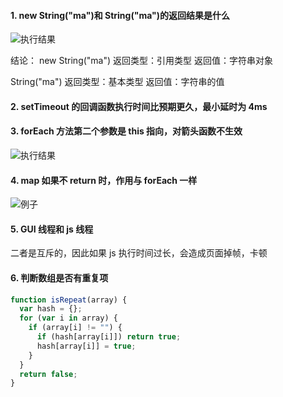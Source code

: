 #### 1. new String("ma")和 String("ma")的返回结果是什么

![执行结果](http://pic.yupoo.com/mazhenghjj/97759735/5646dfb9.png)

结论：
new String("ma") 返回类型：引用类型 返回值：字符串对象

String("ma") 返回类型：基本类型 返回值：字符串的值

#### 2. setTimeout 的回调函数执行时间比预期更久，最小延时为 4ms

#### 3. forEach 方法第二个参数是 this 指向，对箭头函数不生效

![执行结果](http://pic.yupoo.com/mazhenghjj/acf5c411/f805d9a0.png)

#### 4. map 如果不 return 时，作用与 forEach 一样

![例子](http://pic.yupoo.com/mazhenghjj/43d11aea/06b18ad8.png)

#### 5. GUI 线程和 js 线程

二者是互斥的，因此如果 js 执行时间过长，会造成页面掉帧，卡顿

#### 6. 判断数组是否有重复项

```javascript
function isRepeat(array) {
  var hash = {};
  for (var i in array) {
    if (array[i] != "") {
      if (hash[array[i]]) return true;
      hash[array[i]] = true;
    }
  }
  return false;
}
```
